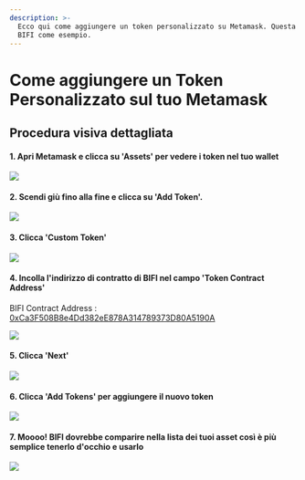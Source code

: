 ```yaml
---
description: >-
  Ecco qui come aggiungere un token personalizzato su Metamask. Questa guida usa
  BIFI come esempio.
---
```


# Come aggiungere un Token Personalizzato sul tuo Metamask

## Procedura visiva dettagliata

#### 1. Apri Metamask e clicca su 'Assets' per vedere i token nel tuo wallet

![](<../../.gitbook/assets/capture (1).png>)

#### 2. Scendi giù fino alla fine e clicca su 'Add Token'.

![](../../.gitbook/assets/addtoken.png)

#### 3. Clicca 'Custom Token'

![](../../.gitbook/assets/custom-token.png)

#### 4. Incolla l'indirizzo di contratto di  BIFI nel campo 'Token Contract Address'&#x20;

BIFI Contract Address : [0xCa3F508B8e4Dd382eE878A314789373D80A5190A ](https://bscscan.com/token/0xCa3F508B8e4Dd382eE878A314789373D80A5190A)

![](../../.gitbook/assets/token-address.png)

#### 5. Clicca 'Next'&#x20;

![](../../.gitbook/assets/next.png)

#### 6. Clicca 'Add Tokens' per aggiungere il nuovo token

![](../../.gitbook/assets/bifi-ass.png)

#### 7. Moooo! BIFI dovrebbe comparire nella lista dei tuoi asset così è più semplice tenerlo d'occhio e usarlo

![](../../.gitbook/assets/added.png)

